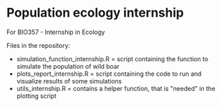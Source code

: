 # Population ecology internship

For BIO357 - Internship in Ecology

Files in the repository:
- simulation_function_internship.R = script containing the function to simulate the population of wild boar
- plots_report_internship.R = script containing the code to run and visualize results of some simulations
- utils_internship.R = contains a helper function, that is "needed" in the plotting script